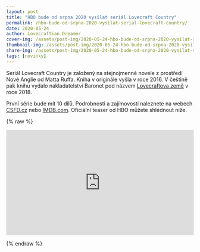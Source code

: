 ```yaml
---
layout: post
title: "HBO bude od srpna 2020 vysílat seriál Lovecraft Country"
permalink: /hbo-bude-od-srpna-2020-vysilat-serial-lovecraft-country/
date: 2020-05-24
author: Lovecraftian Dreamer
cover-img: /assets/post-img/2020-05-24-hbo-bude-od-srpna-2020-vysilat-serial-lovecraft-country/02-cover-lovecraft-country.jpg
thumbnail-img: /assets/post-img/2020-05-24-hbo-bude-od-srpna-2020-vysilat-serial-lovecraft-country/01-thumb-lovecraft-country.jpg
share-img: /assets/post-img/2020-05-24-hbo-bude-od-srpna-2020-vysilat-serial-lovecraft-country/02-cover-lovecraft-country.jpg
tags: [novinky]
---
```


Seriál Lovecraft Country je založený na stejnojmenné novele z prostředí Nové Anglie od Matta Ruffa. Kniha v originále vyšla v roce 2016. V češtině pak knihu vydalo nakladatelství Baronet pod názvem [Lovecraftova země](https://www.databazeknih.cz/knihy/lovecraftova-zeme-360280) v roce 2018.

První série bude mít 10 dílů. Podrobnosti a zajímovosti naleznete na webech [CSFD.cz](https://www.csfd.cz/film/774975-lovecraft-country/prehled/) nebo [IMDB.com](https://www.imdb.com/title/tt6905686/). Oficiální teaser od HBO můžete shlédnout níže.

{% raw %}
  <style>.embed-container { position: relative; padding-bottom: 56.25%; height: 0; overflow: hidden; max-width: 100%; } .embed-container iframe, .embed-container object, .embed-container embed { position: absolute; top: 0; left: 0; width: 100%; height: 100%; }</style><div class='embed-container'><iframe src='https://www.youtube.com/embed/dvamPJp17Ds' frameborder='0' allowfullscreen></iframe></div>
{% endraw %}
